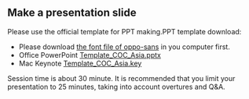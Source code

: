 
## Make a presentation slide

Please use the official template for PPT making.PPT template download:

* Please download [the font file of oppo-sans](https://fontmeme.com/fonts/oppo-sans-font/) in you computer first.
* Office PowerPoint [Template_COC_Asia.pptx](https://apachecon.com/acasia2023/Template_COC_Asia.pptx)
* Mac Keynote [Template_COC_Asia.key](https://apachecon.com/acasia2023/Template_COC_Asia.key)

Session time is about 30 minute. It is recommended that you limit your presentation to 25 minutes, taking into account overtures and Q&A.
